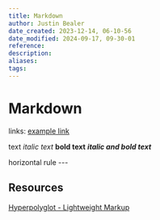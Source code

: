 ```yaml
---
title: Markdown
author: Justin Bealer
date_created: 2023-12-14, 06-10-56
date_modified: 2024-09-17, 09-30-01
reference: 
description: 
aliases: 
tags: 
---
```

# Markdown

links:
[example link](http://website.com)

<!-- comment -->

text
*italic text*
**bold text**
***italic and bold text***

horizontal rule ---

## Resources
[Hyperpolyglot - Lightweight Markup](https://hyperpolyglot.org/lightweight-markup)
